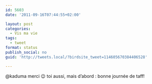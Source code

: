 ```yaml
---
id: 5603
date: '2011-09-16T07:44:55+02:00'

layout: post
categories:
  - Vis ma vie
tags:
  - tweet
format: status
publish_social: no
guid: 'http://tweets.local/?birdsite_tweet=114605670384406528'

---
```


@kaduma merci 😉 toi aussi, mais d’abord : bonne journée de taff!